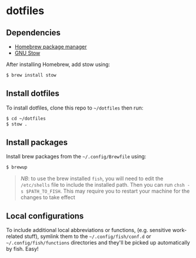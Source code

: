 # dotfiles

## Dependencies

- [Homebrew package manager](https://brew.sh/)
- [GNU Stow](https://www.gnu.org/software/stow/)

After installing Homebrew, add stow using:

```bash
$ brew install stow
```

## Install dotfiles

To install dotfiles, clone this repo to `~/dotfiles` then run:

```bash
$ cd ~/dotfiles
$ stow .
```

## Install packages

Install brew packages from the `~/.config/Brewfile` using:

```bash
$ brewup
```

> *NB*: to use the brew installed `fish`, you will need to edit the `/etc/shells` file to include the installed
path. Then you can run `chsh -s $PATH_TO_FISH`. This may require you to restart your machine for the changes
to take effect

## Local configurations

To include additional local abbreviations or functions, (e.g. sensitive work-related stuff), symlink them to
the `~/.config/fish/conf.d` or `~/.config/fish/functions` directories and they'll be picked up automatically
by fish. Easy!
